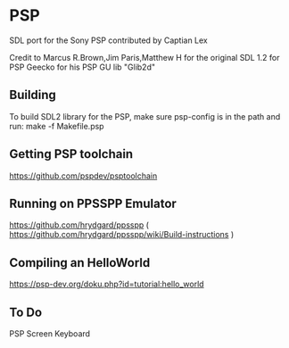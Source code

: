PSP
======
SDL port for the Sony PSP contributed by
   Captian Lex

Credit to
   Marcus R.Brown,Jim Paris,Matthew H for the original SDL 1.2 for PSP
   Geecko for his PSP GU lib "Glib2d"

Building
--------
To build SDL2 library for the PSP, make sure psp-config is in the path and run:
   make -f Makefile.psp


Getting PSP toolchain
---------------------
https://github.com/pspdev/psptoolchain

Running on PPSSPP Emulator
--------------------------
https://github.com/hrydgard/ppsspp
( https://github.com/hrydgard/ppsspp/wiki/Build-instructions )

Compiling an HelloWorld
-----------------------
https://psp-dev.org/doku.php?id=tutorial:hello_world

To Do
------
PSP Screen Keyboard

